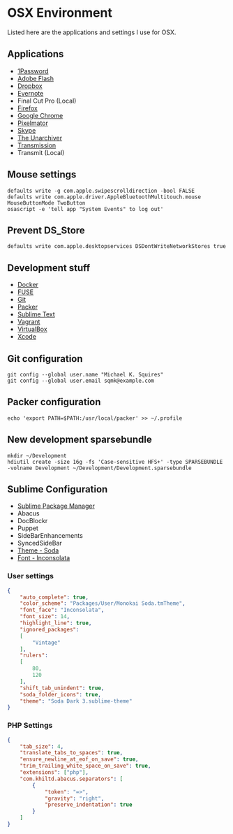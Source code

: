 # OSX Environment

Listed here are the applications and settings I use for OSX.

## Applications

- [1Password](https://itunes.apple.com/us/app/1password-password-manager/id568903335)
- [Adobe Flash](http://get.adobe.com/flashplayer/)
- [Dropbox](https://www.dropbox.com/downloading?src=index)
- [Evernote](https://evernote.com/download/)
- Final Cut Pro (Local)
- [Firefox](https://www.mozilla.org/en-US/firefox/new/)
- [Google Chrome](https://www.google.com/chrome/browser/)
- [Pixelmator](https://itunes.apple.com/us/app/pixelmator/id407963104)
- [Skype](http://www.skype.com/en/download-skype/skype-for-computer/)
- [The Unarchiver](https://itunes.apple.com/us/app/the-unarchiver/id425424353)
- [Transmission](https://www.transmissionbt.com/download/)
- Transmit (Local)

## Mouse settings
```ssh
defaults write -g com.apple.swipescrolldirection -bool FALSE
defaults write com.apple.driver.AppleBluetoothMultitouch.mouse MouseButtonMode TwoButton
osascript -e 'tell app "System Events" to log out'
```

## Prevent DS_Store

```ssh
defaults write com.apple.desktopservices DSDontWriteNetworkStores true
```

## Development stuff

- [Docker](https://github.com/boot2docker/osx-installer)
- [FUSE](https://osxfuse.github.io)
- [Git](http://git-scm.com/download/mac)
- [Packer](http://www.packer.io/downloads.html)
- [Sublime Text](http://www.sublimetext.com/3)
- [Vagrant](https://www.vagrantup.com)
- [VirtualBox](https://www.virtualbox.org/wiki/Downloads)
- [Xcode](https://itunes.apple.com/us/app/xcode/id497799835)

## Git configuration

```ssh
git config --global user.name "Michael K. Squires"
git config --global user.email sqmk@example.com
```

## Packer configuration

```ssh
echo 'export PATH=$PATH:/usr/local/packer' >> ~/.profile
```

## New development sparsebundle

```ssh
mkdir ~/Development
hdiutil create -size 16g -fs 'Case-sensitive HFS+' -type SPARSEBUNDLE -volname Development ~/Development/Development.sparsebundle
```

## Sublime Configuration

- [Sublime Package Manager](https://sublime.wbond.net)
- Abacus
- DocBlockr
- Puppet
- SideBarEnhancements
- SyncedSideBar
- [Theme - Soda](https://github.com/buymeasoda/soda-theme/)
- [Font - Inconsolata](http://levien.com/type/myfonts/inconsolata.html)

### User settings

```json
{
	"auto_complete": true,
	"color_scheme": "Packages/User/Monokai Soda.tmTheme",
	"font_face": "Inconsolata",
	"font_size": 14,
	"highlight_line": true,
	"ignored_packages":
	[
		"Vintage"
	],
	"rulers":
	[
		80,
		120
	],
	"shift_tab_unindent": true,
	"soda_folder_icons": true,
	"theme": "Soda Dark 3.sublime-theme"
}
```

### PHP Settings

```json
{
	"tab_size": 4,
	"translate_tabs_to_spaces": true,
	"ensure_newline_at_eof_on_save": true,
	"trim_trailing_white_space_on_save": true,
	"extensions": ["php"],
	"com.khiltd.abacus.separators": [
		{
			"token": "=>",
			"gravity": "right",
			"preserve_indentation": true
		}
	]
}
```
